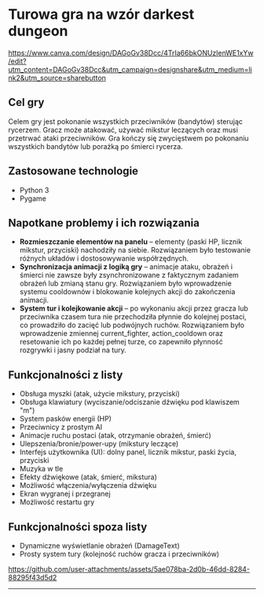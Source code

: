 # Turowa gra na wzór darkest dungeon
https://www.canva.com/design/DAGoGv38Dcc/4TrIa66bkONUzlenWE1xYw/edit?utm_content=DAGoGv38Dcc&utm_campaign=designshare&utm_medium=link2&utm_source=sharebutton
## Cel gry
Celem gry jest pokonanie wszystkich przeciwników (bandytów) sterując rycerzem. Gracz może atakować, używać mikstur leczących oraz musi przetrwać ataki przeciwników. Gra kończy się zwycięstwem po pokonaniu wszystkich bandytów lub porażką po śmierci rycerza.

## Zastosowane technologie
- Python 3
- Pygame

## Napotkane problemy i ich rozwiązania
- **Rozmieszczanie elementów na panelu** – elementy (paski HP, licznik mikstur, przyciski) nachodziły na siebie. Rozwiązaniem było testowanie różnych układów i dostosowywanie współrzędnych.
- **Synchronizacja animacji z logiką gry** – animacje ataku, obrażeń i śmierci nie zawsze były zsynchronizowane z faktycznym zadaniem obrażeń lub zmianą stanu gry. Rozwiązaniem było wprowadzenie systemu cooldownów i blokowanie kolejnych akcji do zakończenia animacji.
- **System tur i kolejkowanie akcji** – po wykonaniu akcji przez gracza lub przeciwnika czasem tura nie przechodziła płynnie do kolejnej postaci, co prowadziło do zacięć lub podwójnych ruchów. Rozwiązaniem było wprowadzenie zmiennej current_fighter, action_cooldown oraz resetowanie ich po każdej pełnej turze, co zapewniło płynność rozgrywki i jasny podział na tury.

## Funkcjonalności z listy
- Obsługa myszki (atak, użycie mikstury, przyciski)
- Obsługa klawiatury (wyciszanie/odciszanie dźwięku pod klawiszem "m")
- System pasków energii (HP)
- Przeciwnicy z prostym AI
- Animacje ruchu postaci (atak, otrzymanie obrażeń, śmierć)
- Ulepszenia/bronie/power-upy (mikstury leczące)
- Interfejs użytkownika (UI): dolny panel, licznik mikstur, paski życia, przyciski
- Muzyka w tle
- Efekty dźwiękowe (atak, śmierć, mikstura)
- Możliwość włączenia/wyłączenia dźwięku
- Ekran wygranej i przegranej
- Możliwość restartu gry

## Funkcjonalności spoza listy
- Dynamiczne wyświetlanie obrażeń (DamageText)
- Prosty system tury (kolejność ruchów gracza i przeciwników)



https://github.com/user-attachments/assets/5ae078ba-2d0b-46dd-8284-88295f43d5d2


---
